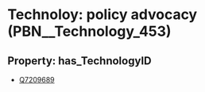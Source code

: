# Technoloy: __policy advocacy__ (PBN__Technology_453)

## Property: has_TechnologyID

* [Q7209689](Q7209689)

